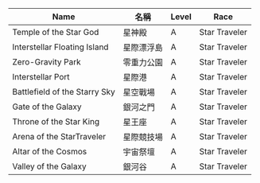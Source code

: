| Name                           | 名稱             | Level | Race         |
|--------------------------------|------------------|-------|--------------|
| Temple of the Star God         | 星神殿           | A     | Star Traveler|
| Interstellar Floating Island   | 星際漂浮島       | A     | Star Traveler|
| Zero-Gravity Park              | 零重力公園       | A     | Star Traveler|
| Interstellar Port              | 星際港           | A     | Star Traveler|
| Battlefield of the Starry Sky  | 星空戰場         | A     | Star Traveler|
| Gate of the Galaxy             | 銀河之門         | A     | Star Traveler|
| Throne of the Star King        | 星王座           | A     | Star Traveler|
| Arena of the StarTraveler      | 星際競技場       | A     | Star Traveler|
| Altar of the Cosmos            | 宇宙祭壇         | A     | Star Traveler|
| Valley of the Galaxy           | 銀河谷           | A     | Star Traveler|
